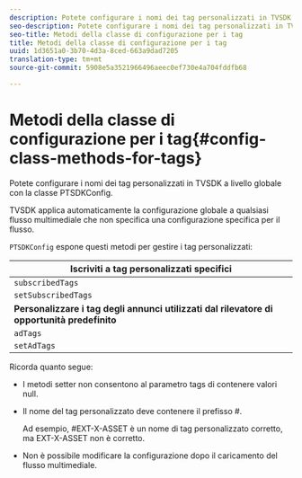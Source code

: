 ```yaml
---
description: Potete configurare i nomi dei tag personalizzati in TVSDK a livello globale con la classe PTSDKConfig.
seo-description: Potete configurare i nomi dei tag personalizzati in TVSDK a livello globale con la classe PTSDKConfig.
seo-title: Metodi della classe di configurazione per i tag
title: Metodi della classe di configurazione per i tag
uuid: 1d3651a0-3b70-4d3a-8ced-663a9dad7205
translation-type: tm+mt
source-git-commit: 5908e5a3521966496aeec0ef730e4a704fddfb68

---
```



# Metodi della classe di configurazione per i tag{#config-class-methods-for-tags}

Potete configurare i nomi dei tag personalizzati in TVSDK a livello globale con la classe PTSDKConfig.

TVSDK applica automaticamente la configurazione globale a qualsiasi flusso multimediale che non specifica una configurazione specifica per il flusso.

`PTSDKConfig` espone questi metodi per gestire i tag personalizzati:

| **Iscriviti a tag personalizzati specifici** |
|---|
| `subscribedTags` | Recupera l&#39;elenco corrente di tag sottoscritti. |
| `setSubscribedTags` | Imposta l&#39;elenco dei tag sottoscritti che verranno esposti all&#39;applicazione. |
| **Personalizzare i tag degli annunci utilizzati dal rilevatore di opportunità predefinito** |
| `adTags` | Recupera l&#39;elenco corrente di tag degli annunci. |
| `setAdTags` | Imposta l&#39;elenco dei tag degli annunci che verranno utilizzati dal generatore di opportunità predefinito. |

Ricorda quanto segue:

* I metodi setter non consentono al parametro tags di contenere valori null.
* Il nome del tag personalizzato deve contenere il prefisso #.

   Ad esempio, #EXT-X-ASSET è un nome di tag personalizzato corretto, ma EXT-X-ASSET non è corretto.
* Non è possibile modificare la configurazione dopo il caricamento del flusso multimediale.

